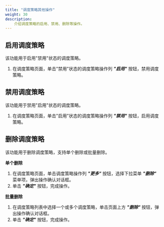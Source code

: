 ```yaml
---
title: "调度策略其他操作"
weight: 30
description: 
    介绍调度策略的启用、禁用、删除等操作。
---
```



## 启用调度策略

该功能用于启用"禁用"状态的调度策略。

1. 在调度策略页面，单击"禁用"状态的调度策略操作列 **_"启用"_** 按钮，禁用调度策略。

## 禁用调度策略

该功能用于禁用"启用"状态的调度策略。

1. 在调度策略页面，单击"启用"状态的调度策略操作列 **_"禁用"_** 按钮，启用调度策略。

## 删除调度策略

该功能用于删除调度策略，支持单个删除或批量删除。

**单个删除**

1. 在调度策略页面，单击调度策略操作列 **_"更多"_** 按钮，选择下拉菜单 **_"删除"_** 菜单项，弹出操作确认对话框。
2. 单击 **_"确定"_** 按钮，完成操作。

**批量删除**

1. 在调度策略列表中选择一个或多个调度策略，单击页面上方 **_"删除"_** 按钮，弹出操作确认对话框。
2. 单击 **_"确定"_** 按钮，完成操作。
